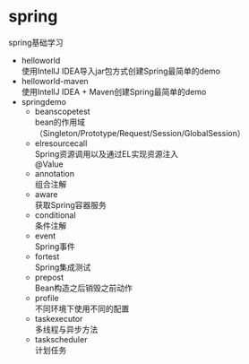 # spring
spring基础学习

+ helloworld  
    使用IntellJ IDEA导入jar包方式创建Spring最简单的demo  
+ helloworld-maven  
    使用IntellJ IDEA + Maven创建Spring最简单的demo  
+ springdemo  
    - beanscopetest  
    bean的作用域（Singleton/Prototype/Request/Session/GlobalSession）  
    - elresourcecall  
    Spring资源调用以及通过EL实现资源注入  
    @Value  
    - annotation  
    组合注解  
    - aware  
    获取Spring容器服务  
    - conditional  
    条件注解  
    - event  
    Spring事件  
    - fortest  
    Spring集成测试  
    - prepost  
    Bean构造之后销毁之前动作  
    - profile  
    不同环境下使用不同的配置  
    - taskexecutor  
    多线程与异步方法  
    - taskscheduler  
    计划任务  
    
